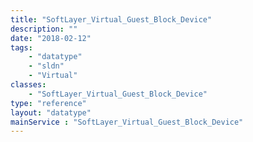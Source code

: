 ```yaml
---
title: "SoftLayer_Virtual_Guest_Block_Device"
description: ""
date: "2018-02-12"
tags:
    - "datatype"
    - "sldn"
    - "Virtual"
classes:
    - "SoftLayer_Virtual_Guest_Block_Device"
type: "reference"
layout: "datatype"
mainService : "SoftLayer_Virtual_Guest_Block_Device"
---
```

